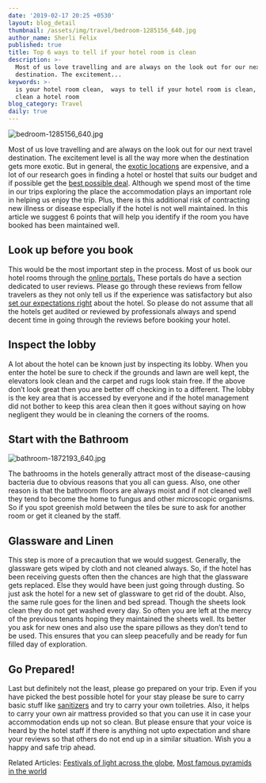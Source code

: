 ```yaml
---
date: '2019-02-17 20:25 +0530'
layout: blog_detail
thumbnail: /assets/img/travel/bedroom-1285156_640.jpg
author_name: Sherli Felix
published: true
title: Top 6 ways to tell if your hotel room is clean
description: >-
  Most of us love travelling and are always on the look out for our next travel
  destination. The excitement...
keywords: >-
  is your hotel room clean,  ways to tell if your hotel room is clean, how to
  clean a hotel room
blog_category: Travel
daily: true
---
```


![bedroom-1285156_640.jpg]({{site.baseurl}}/assets/img/travel/bedroom-1285156_640.jpg)

Most of us love travelling and are always on the look out for our next travel destination. The excitement level is all the way more when the destination gets more exotic. But in general, the [exotic locations](https://www.toknowisgood.com/2018/11/25/top-5-cities-with-extensive-waterways-canalways.html) are expensive, and a lot of our research goes in finding a hotel or hostel that suits our budget and if possible get the [best possible deal](https://www.toknowisgood.com/2019/02/17/is-tuesday-still-the-best-day-to-book-a-flight-when-can-one-get-cheap-flight-tickets.html). Although we spend most of the time in our trips exploring the place the accommodation plays an important role in helping us enjoy the trip. Plus, there is this additional risk of contracting new illness or disease especially if the hotel is not well maintained. In this article we suggest 6 points that will help you identify if the room you have booked has been maintained well.

## Look up before you book

This would be the most important step in the process. Most of us book our hotel rooms through the [online portals.](https://www.booking.com/) These portals do have a section dedicated to user reviews. Please go through these reviews from fellow travelers as they not only tell us if the experience was satisfactory but also [set our expectations right](https://www.tripadvisor.com/) about the hotel. So please do not assume that all the hotels get audited or reviewed by professionals always and spend decent time in going through the reviews before booking your hotel.

## Inspect the lobby

A lot about the hotel can be known just by inspecting its lobby. When you enter the hotel be sure to check if the grounds and lawn are well kept, the elevators look clean and the carpet and rugs look stain free. If the above don’t look great then you are better off checking in to a different. The lobby is the key area that is accessed by everyone and if the hotel management did not bother to keep this area clean then it goes without saying on how negligent they would be in cleaning the corners of the rooms.

## Start with the Bathroom

![bathroom-1872193_640.jpg]({{site.baseurl}}/assets/img/travel/bathroom-1872193_640.jpg)

The bathrooms in the hotels generally attract most of the disease-causing bacteria due to obvious reasons that you all can guess. Also, one other reason is that the bathroom floors are always moist and if not cleaned well they tend to become the home to fungus and other microscopic organisms. So if you spot greenish mold between the tiles be sure to ask for another room or get it cleaned by the staff.

## Glassware and Linen

This step is more of a precaution that we would suggest. Generally, the glassware gets wiped by cloth and not cleaned always. So, if the hotel has been receiving guests often then the chances are high that the glassware gets replaced. Else they would have been just going through dusting. So just ask the hotel for a new set of glassware to get rid of the doubt. Also, the same rule goes for the linen and bed spread. Though the sheets look clean they do not get washed every day. So often you are left at the mercy of the previous tenants hoping they maintained the sheets well. Its better you ask for new ones and also use the spare pillows as they don’t tend to be used. This ensures that you can sleep peacefully and be ready for fun filled day of exploration.

## Go Prepared!

Last but definitely not the least, please go prepared on your trip. Even if you have picked the best possible hotel for your stay please be sure to carry basic stuff like [sanitizers](https://www.amazon.com/) and try to carry your own toiletries. Also, it helps to carry your own air mattress provided so that you can use it in case your accommodation ends up not so clean. But please ensure that your voice is heard by the hotel staff if there is anything not upto expectation and share your reviews so that others do not end up in a similar situation. Wish you a happy and safe trip ahead.

Related Articles: [Festivals of light across the globe](https://www.toknowisgood.com/2018/10/28/top-5-festivals-of-light-across-the-globe.html), [Most famous pyramids in the world](https://www.toknowisgood.com/2018/11/25/countries-famous-for-pyramids-other-than-egypt.html)
